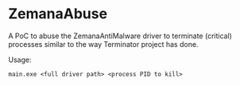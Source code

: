 # ZemanaAbuse
A PoC to abuse the ZemanaAntiMalware driver to terminate (critical) processes similar to the way Terminator project has done.

Usage:
```
main.exe <full driver path> <process PID to kill>
```